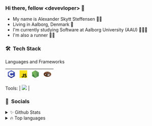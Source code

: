 ### Hi there, fellow \<devevloper\> 👋

- My name is Alexander Skytt Steffensen 🙋‍♂️
- Living in Aalborg, Denmark 🌇
- I'm currently studying Software at Aalborg University (AAU) 👨🏼‍💻
- I'm also a runner 🏃‍♂️

<h3> 🛠 &nbsp;Tech Stack</h3>

Languages and Frameworks

| [<img src="logos/languages-frameworks/c.png" alt="c logo" width="24">](https://docs.microsoft.com/en-us/cpp/c-language/c-language-reference?view=msvc-160) | [<img src = "logos/languages-frameworks/javascript.png" alt = "javascript logo" width = "24">](https://www.javascript.com/) | [<img src = "logos/languages-frameworks/nodejs.png" alt = "nodejs logo" width = "24">](https://nodejs.org/en/) | [<img src = "logos/languages-frameworks/rust.png" alt = "rust logo" width = "24">](https://www.rust-lang.org/) |
|---|-----|----|----|

Tools: | [<img src = " " alt = " " width = "24">](website) | 

<h3> 👥 &nbsp;Socials</h3>


<details>
  <summary>✨ Github Stats</summary>
  <br>
  <img align="left" alt="Alexander's Github Stats" src="https://github-readme-stats.vercel.app/api?username=AlexanderSteffensen&show_icons=true&theme=dracula" />
  <br>
  <br>
  <br>
  <br>
  <br>
  <br>
  <br>
  <br>
  <br>
</details>
<details>
  <summary>🔥 Top languages</summary>
  <br>
  <img align="left" alt="Alexander's Github Stats" src="https://github-readme-stats.vercel.app/api/top-langs/?username=AlexanderSteffensen&theme=dracula" /> <br>
  <br>
  <br>
  <br>
  <br>
  <br>
  <br>
  <b>Note:</b> This chart is only a metric of which languages my public code on GitHub consists of and does not reflect my experience or skill level.
  <br>
</details>


